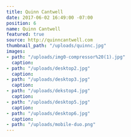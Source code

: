 ```yaml
---
title: Quinn Cantwell
date: 2017-06-02 16:49:00 -07:00
position: 6
name: Quinn Cantwell
featured: true
source: http://quinncantwell.com
thumbnail_path: "/uploads/quinnc.jpg"
images:
- path: "/uploads/img0-compressor%20(1).jpg"
  caption: 
- path: "/uploads/desktop2.jpg"
  caption: 
- path: "/uploads/desktop3.jpg"
  caption: 
- path: "/uploads/dekstop4.jpg"
  caption: 
- path: "/uploads/desktop5.jpg"
  caption: 
- path: "/uploads/desktop6.jpg"
  caption: 
- path: "/uploads/mobile-duo.png"
---
```



